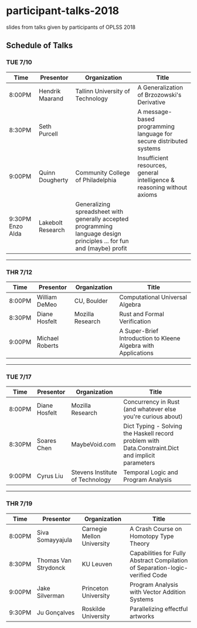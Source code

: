 # participant-talks-2018
slides from talks given by participants of OPLSS 2018

## Schedule of Talks

### TUE 7/10 
| Time	 | Presentor	| Organization | Title |
| ---   | ---    | ---        | ---          |
| 8:00PM	| Hendrik Maarand  | Tallinn University of Technology | A Generalization of Brzozowski's Derivative |
| 8:30PM	| Seth Purcell  |  | A message-based programming language for secure distributed systems |
| 9:00PM	| Quinn Dougherty |  Community College of Philadelphia | Insufficient resources, general intelligence & reasoning without axioms |
| 9:30PM Enzo Alda | Lakebolt Research | Generalizing spreadsheet with generally accepted programming language design principles ... for fun and (maybe) profit |

---

### THR 7/12 
| Time	 | Presentor	| Organization | Title |
| ---   | ---    | ---        | ---          |
| 8:00PM | William DeMeo | CU, Boulder | Computational Universal Algebra |
| 8:30PM | Diane Hosfelt | Mozilla Research | Rust and Formal Verification |
| 9:00PM | Michael Roberts | | A Super-Brief Introduction to Kleene Algebra with Applications |

---

### TUE 7/17 
| Time	 | Presentor	| Organization | Title |
| ---   | ---    | ---   | ---          |
| 8:00PM | Diane Hosfelt | Mozilla Research | Concurrency in Rust (and whatever else you're curious about) |
| 8:30PM | Soares Chen | MaybeVoid.com | Dict Typing - Solving the Haskell record problem with Data.Constraint.Dict and implicit parameters |
| 9:00PM | Cyrus Liu | Stevens Institute of Technology | Temporal Logic and Program Analysis |

---

### THR 7/19	
| Time	 | Presentor	| Organization | Title |
| ---   | ---    | ---   | ---          |
| 8:00PM	| Siva Somayyajula | Carnegie Mellon University | A Crash Course on Homotopy Type Theory |
| 8:30PM | Thomas Van Strydonck | KU Leuven | Capabilities for Fully Abstract Compilation of Separation-logic-verified Code |
| 9:00PM | Jake Silverman | Princeton University | Program Analysis with Vector Addition Systems |
| 9:30PM | Ju Gonçalves | Roskilde University | Parallelizing effectful artworks |
